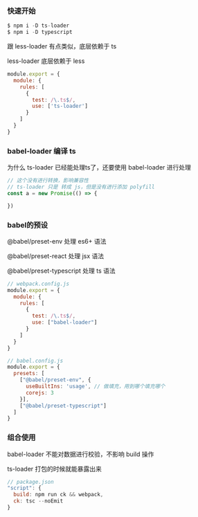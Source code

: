 ### 快速开始

```js
$ npm i -D ts-loader
$ npm i -D typescript
```

跟 less-loader 有点类似，底层依赖于 ts

less-loader 底层依赖于 less


```js
module.export = {
  module: {
    rules: [
      {
        test: /\.ts$/,
        use: ['ts-loader']
      }
    ]
  }
}
```


### babel-loader 编译 ts

为什么 ts-loader 已经能处理ts了，还要使用 babel-loader 进行处理

```js
// 这个没有进行转换，影响兼容性
// ts-loader 只是 转成 js，但是没有进行添加 polyfill
const a = new Promise(() => {

})
```

### babel的预设

@babel/preset-env 处理 es6+ 语法

@babel/preset-react 处理 jsx 语法

@babel/preset-typescript  处理 ts 语法


```js
// webpack.config.js
module.export = {
  module: {
    rules: [
      {
        test: /\.ts$/,
        use: ["babel-loader"]
      }
    ]
  }
}
```

```js
// babel.config.js
module.export = {
  presets: [
    ["@babel/preset-env", {
      useBuiltIns: 'usage', // 做填充，用到哪个填充哪个
      corejs: 3
    }],
    ["@babel/preset-typescript"]
  ]
}
```


### 组合使用

babel-loader 不能对数据进行校验，不影响 build 操作

ts-loader 打包的时候就能暴露出来


```js
// package.json
"script": {
  build: npm run ck && webpack,
  ck: tsc --noEmit
}
```
